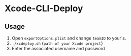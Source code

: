 # Xcode-CLI-Deploy

## Usage
1. Open `exportOptions.plist` and change `teamID` to your's.
2. `./xcdeploy.sh` {`path of your Xcode project`}
3. Enter the associated username and password
